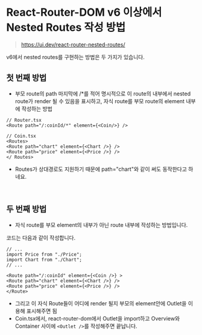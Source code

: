 # React-Router-DOM v6 이상에서 Nested Routes 작성 방법

> https://ui.dev/react-router-nested-routes/

v6에서 nested routes를 구현하는 방법은 두 가지가 있습니다.
## 첫 번째 방법
- 부모 route의 path 마지막에 /*를 적어 명시적으로 이 route의 내부에서 nested route가 render 될 수 있음을 표시하고, 자식 route를 부모 route의 element 내부에 작성하는 방법

```tsx
// Router.tsx
<Route path="/:coinId/*" element={<Coin/>} />
```
```tsx
// Coin.tsx
<Routes>
<Route path="chart" element={<Chart />} />
<Route path="price" element={<Price />} />
</ Routes>
```

- Routes가 상대경로도 지원하기 때문에 path="chart"와 같이 써도 동작한다고 하네요.

<br />

## 두 번째 방법
- 자식 route를 부모 element의 내부가 아닌 route 내부에 작성하는 방법입니다.

코드는 다음과 같이 작성합니다.

```tsx
// ...
import Price from "./Price";
import Chart from "./Chart";
// ...

<Route path="/:coinId" element={<Coin />} >
<Route path="chart" element={<Chart />} />
<Route path="price" element={<Price />} />
</Route>
```

- 그리고 이 자식 Route들이 어디에 render 될지 부모의 element안에 Outlet을 이용해 표시해주면 됨
- Coin.tsx에서, react-router-dom에서 Outlet을 import하고
Overview와 Container 사이에 `<Outlet />`를 작성해주면 끝납니다.